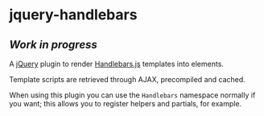 jquery-handlebars
=================

*Work in progress*
------------------

A [jQuery](http://jquery.com/) plugin to render [Handlebars.js](http://handlebarsjs.com/) templates into elements.

Template scripts are retrieved through AJAX, precompiled and cached.

When using this plugin you can use the `Handlebars` namespace normally if you want; this allows you to register helpers and partials, for example.
